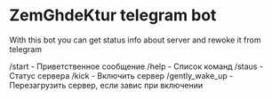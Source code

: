 # ZemGhdeKtur telegram bot
With this bot you can get status info about server and rewoke it from telegram

/start - Приветственное сообщение
/help - Список команд
/staus - Статус сервера
/kick - Включить сервер
/gently_wake_up - Перезагрузить сервер, если завис при включении
